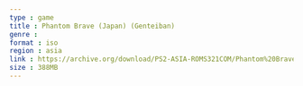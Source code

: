```yaml
---
type : game
title : Phantom Brave (Japan) (Genteiban)
genre : 
format : iso
region : asia
link : https://archive.org/download/PS2-ASIA-ROMS321COM/Phantom%20Brave%20%28Japan%29%20%28Genteiban%29.7z
size : 388MB
---
```

